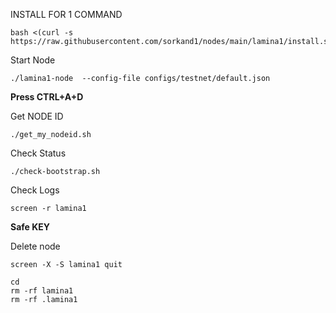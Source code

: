 INSTALL FOR 1 COMMAND

```
bash <(curl -s https://raw.githubusercontent.com/sorkand1/nodes/main/lamina1/install.sh)
```
Start Node

```
./lamina1-node  --config-file configs/testnet/default.json
```

<b>Press CTRL+A+D </b>

Get NODE ID
```
./get_my_nodeid.sh
```

Check Status
```
./check-bootstrap.sh
```
Check Logs
```
screen -r lamina1
```
<b>Safe KEY</b>

Delete node
```
screen -X -S lamina1 quit
```
```
cd 
rm -rf lamina1
rm -rf .lamina1
```

